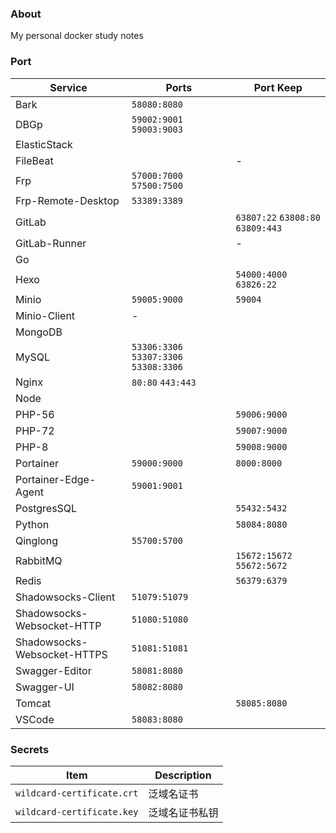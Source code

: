 ### About

My personal docker study notes



### Port

| Service                     | Ports                                   | Port Keep                           |
| --------------------------- | --------------------------------------- | ----------------------------------- |
| Bark                        | `58080:8080`                            |                                     |
| DBGp                        | `59002:9001`  `59003:9003`              |                                     |
| ElasticStack                |                                         |                                     |
| FileBeat                    |                                         | -                                   |
| Frp                         | `57000:7000`  `57500:7500`              |                                     |
| Frp-Remote-Desktop          | `53389:3389`                            |                                     |
| GitLab                      |                                         | `63807:22`  `63808:80`  `63809:443` |
| GitLab-Runner               |                                         | -                                   |
| Go                          |                                         |                                     |
| Hexo                        |                                         | `54000:4000` `63826:22`             |
| Minio                       | `59005:9000`                            | `59004`                             |
| Minio-Client                | -                                       |                                     |
| MongoDB                     |                                         |                                     |
| MySQL                       | `53306:3306`  `53307:3306` `53308:3306` |                                     |
| Nginx                       | `80:80`  `443:443`                      |                                     |
| Node                        |                                         |                                     |
| PHP-56                      |                                         | `59006:9000`                        |
| PHP-72                      |                                         | `59007:9000`                        |
| PHP-8                       |                                         | `59008:9000`                        |
| Portainer                   | `59000:9000`                            | `8000:8000`                         |
| Portainer-Edge-Agent        | `59001:9001`                            |                                     |
| PostgresSQL                 |                                         | `55432:5432`                        |
| Python                      |                                         | `58084:8080`                        |
| Qinglong                    | `55700:5700`                            |                                     |
| RabbitMQ                    |                                         | `15672:15672`  `55672:5672`         |
| Redis                       |                                         | `56379:6379`                        |
| Shadowsocks-Client          | `51079:51079`                           |                                     |
| Shadowsocks-Websocket-HTTP  | `51080:51080`                           |                                     |
| Shadowsocks-Websocket-HTTPS | `51081:51081`                           |                                     |
| Swagger-Editor              | `58081:8080`                            |                                     |
| Swagger-UI                  | `58082:8080`                            |                                     |
| Tomcat                      |                                         | `58085:8080`                        |
| VSCode                      | `58083:8080`                            |                                     |



### Secrets

| Item                       | Description    |
| -------------------------- | -------------- |
| `wildcard-certificate.crt` | 泛域名证书     |
| `wildcard-certificate.key` | 泛域名证书私钥 |

